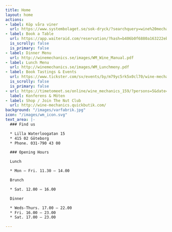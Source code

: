 ```yaml
---
title: Home
layout: home
actions:
- label: Köp våra viner
  url: https://www.systembolaget.se/sok-dryck/?searchquery=wine%20mechanics
- label: Book a Table
  url: https://app.waiteraid.com/reservation/?hash=b406b0f6880a163222eb3bfe49db765b&version=new
  is_scrolly: false
  is_primary: false
- label: Dinner Menu
  url: http://winemechanics.se/images/WM_Wine_Manual.pdf
- label: Lunch Menu
  url: http://winemechanics.se/images/WM_Lunchmeny.pdf
- label: Book Tastings & Events
  url: https://www.tickster.com/sv/events/by/m79yc5rk5x0cl70/wine-mechanics
  is_scrolly: false
  is_primary: false
- url: https://timetomeet.se/online/wine_mechanics_159/?persons=5&date=2019-10-14
  label: Konferens & Möten
- label: Shop / Join The Nut Club
  url: http://wine-mechanics.quickbutik.com/
background: "/images/varfabrik.jpg"
icon: "/images/wm_icon.svg"
text_area: |-
  ### Find us

  * Lilla Waterloogatan 15
  * 415 02 Göteborg
  * Phone. 031-790 43 00

  ### Opening Hours

  Lunch

  * Mon – Fri. 11.30 – 14.00

  Brunch

  * Sat. 12.00 – 16.00

  Dinner

  * Weds-Thurs. 17.00 – 22.00
  * Fri. 16.00 – 23.00
  * Sat. 17.00 – 23.00

---
```

